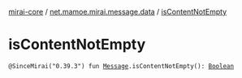 [mirai-core](../index.md) / [net.mamoe.mirai.message.data](index.md) / [isContentNotEmpty](./is-content-not-empty.md)

# isContentNotEmpty

`@SinceMirai("0.39.3") fun `[`Message`](-message/index.md)`.isContentNotEmpty(): `[`Boolean`](https://kotlinlang.org/api/latest/jvm/stdlib/kotlin/-boolean/index.html)